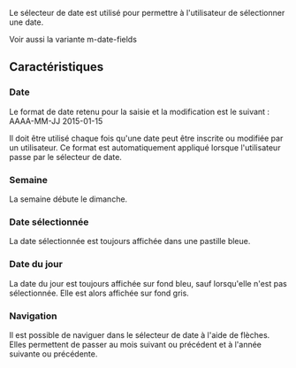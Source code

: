 Le sélecteur de date est utilisé pour permettre à l'utilisateur de sélectionner une date.

Voir aussi la variante <modul-go name="m-date-fields">m-date-fields</modul-go>

## Caractéristiques
### Date
Le format de date retenu pour la saisie et la modification est le suivant : AAAA-MM-JJ
2015-01-15

Il doit être utilisé chaque fois qu'une date peut être inscrite ou modifiée par un utilisateur. Ce format est automatiquement appliqué lorsque l'utilisateur passe par le sélecteur de date.

### Semaine
La semaine débute le dimanche.

### Date sélectionnée
La date sélectionnée est toujours affichée dans une pastille bleue.

### Date du jour
La date du jour est toujours affichée sur fond bleu, sauf lorsqu'elle n'est pas sélectionnée. Elle est alors affichée sur fond gris.

### Navigation
Il est possible de naviguer dans le sélecteur de date à l'aide de flèches. Elles permettent de passer au mois suivant ou précédent et à l'année suivante ou précédente.
